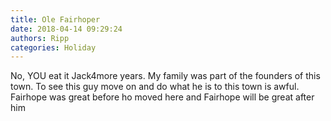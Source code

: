 ```yaml
---
title: Ole Fairhoper
date: 2018-04-14 09:29:24
authors: Ripp
categories: Holiday
---
```


 No, YOU eat it Jack4more years.   My family was part of the founders of this town. To see this guy move on and do what he is to this town is awful.   Fairhope was great before ho moved here and Fairhope will be great after him